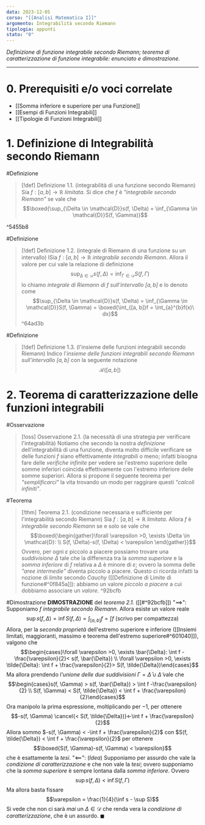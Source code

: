 ```yaml
---
data: 2023-12-05
corso: "[[Analisi Matematica I]]"
argomento: Integrabilità secondo Riemann
tipologia: appunti
stato: "0"
---
```

*Definizione di funzione integrabile secondo Riemann; teorema di caratterizzazione di funzione integrabile: enunciato e dimostrazione.*
- - -
# 0. Prerequisiti e/o voci correlate
- [[Somma inferiore e superiore per una Funzione]]
- [[Esempi di Funzioni Integrabili]]
- [[Tipologie di Funzioni Integrabili]]
# 1. Definizione di Integrabilità secondo Riemann
#Definizione 
> [!def] Definizione 1.1. (integrabilità di una funzione secondo Riemann)
> Sia $f: [a,b] \longrightarrow \mathbb{R}$ *limitata*.
> Si dice che $f$ è *"integrabile secondo Riemann"* se vale che
> $$\boxed{\sup_{\Delta \in \mathcal{D}}s(f, \Delta) = \inf_{\Gamma \in \mathcal{D}}S(f, \Gamma)}$$

^5455b8

#Definizione 
> [!def] Definizione 1.2. (integrale di Riemann di una funzione su un intervallo)
> ISia $f: [a, b] \longrightarrow \mathbb{R}$ *integrabile secondo Riemann*.
> Allora il valore per cui vale la relazione di definizione
> $$\sup_{\Delta \in \mathcal{D}}s(f, \Delta) = \inf_{\Gamma \in \mathcal{D}}S(f, \Gamma)$$
> lo chiamo *integrale di Riemann di $f$ sull'intervallo $[a, b]$* e lo denoto come
> $$\sup_{\Delta \in \mathcal{D}}s(f, \Delta) = \inf_{\Gamma \in \mathcal{D}}S(f, \Gamma) = \boxed{\int_{[a, b]}f = \int_{a}^{b}f(x)\  dx}$$
^64ad3b

#Definizione 
> [!def] Definizione 1.3. (l'insieme delle funzioni integrabili secondo Riemann)
> Indico l'*insieme delle funzioni integrabili secondo Riemann sull'intervallo $[a, b]$* con la seguente notazione
> $$\mathcal{R}([a, b])$$
# 2. Teorema di caratterizzazione delle funzioni integrabili
#Osservazione 
> [!oss] Osservazione 2.1. (la necessità di una strategia per verificare l'integrabilità)
> Notiamo che secondo la nostra *definizione* dell'integrabilità di una funzione, diventa molto difficile verificare se delle funzioni $f$ siano effettivamente *integrabili* o meno; infatti bisogna fare delle *verifiche infinite* per vedere se l'estremo superiore delle somme inferiori coincida effettivamente con l'estremo inferiore delle somme superiori.
> Allora si propone il seguente teorema per *"semplificarci"* la vita trovando un modo per raggirare questi *"calcoli infiniti"*.

#Teorema 
> [!thm] Teorema 2.1. (condizione necessaria e sufficiente per l'integrabilità secondo Riemann)
> Sia $f:[a,b] \longrightarrow \mathbb{R}$ *limitata*.
> Allora $f$ è *integrabile secondo Riemann* se e solo se vale che
> $$\boxed{\begin{gather}\forall \varepsilon >0, \exists \Delta \in \mathcal{D}: \\ S(f, \Delta)-s(f, \Delta) < \varepsilon \end{gather}}$$
> Ovvero, per ogni $\varepsilon$ piccolo a piacere possiamo trovare una *suddivisione* $\Delta$ tale che la differenza tra la *somma superiore* e la *somma inferiore* di $f$ relativa a $\Delta$ è minore di $\varepsilon$; ovvero la somma delle *"aree intermedie"* diventa piccolo a piacere.
> Questo ci ricorda infatti la nozione di *limite* secondo *Cauchy* ([[Definizione di Limite di funzione#^0f845a]]): abbiamo un valore *piccolo a piacere* a cui dobbiamo associare un *valore*.
^92bcfb

#Dimostrazione 
**DIMOSTRAZIONE** del *teorema 2.1.* ([[#^92bcfb]])
"$\implies$": Supponiamo $f$ *integrabile secondo Riemann*.
Allora esiste un valore reale
$$\sup s(f, \Delta) = \inf  S(f, \Delta) = \int_{[a,b]}f = \int f \text{ (scrivo per compattezza)}$$
Allora, per la *seconda proprietà* dell'estremo superiore e inferiore ([[Insiemi limitati, maggioranti, massimo e teorema dell'estremo superiore#^601040]]), valgono che
$$\begin{cases}\forall \varepsilon >0, \exists \bar{\Delta}: \int f - \frac{\varepsilon}{2}< s(f, \bar{\Delta})  \\ \forall \varepsilon >0, \exists \tilde{\Delta}: \int f + \frac{\varepsilon}{2}> S(f, \tilde{\Delta})\end{cases}$$
Ma allora prendendo *l'unione delle due suddivisioni* $\Gamma = \bar{\Delta} \cup \tilde{\Delta}$ vale che
$$\begin{cases}s(f, \Gamma) > s(f, \bar{\Delta}) > \int f -\frac{\varepsilon}{2} \\ S(f, \Gamma) < S(f, \tilde{\Delta}) < \int f + \frac{\varepsilon}{2}\end{cases}$$
Ora manipolo la prima espressione, moltiplicando per $-1$, per ottenere
$$-s(f, \Gamma) \cancel{< S(f, \tilde{\Delta})}<-\int f + \frac{\varepsilon}{2}$$
Allora sommo $-s(f, \Gamma) < -\int f + \frac{\varepsilon}{2}$ con $S(f, \tilde{\Delta}) < \int f + \frac{\varepsilon}{2}$ per ottenere
$$\boxed{S(f, \Gamma)-s(f, \Gamma) < \varepsilon}$$
che è esattamente la *tesi*.
"$\impliedby$": (*Idea*) Supponiamo per assurdo che vale la *condizione di caratterizzazione* e che non vale la *tesi*; ovvero supponiamo che la *somma superiore* è sempre lontana dalla *somma inferiore*. Ovvero
$$\sup s(f, \Delta) < \inf S(f, \Gamma)$$
Ma allora basta fissare 
$$\varepsilon = \frac{1}{4}(\inf s - \sup S)$$
Si vede che non ci sarà *mai* un $\Delta \in \mathcal{D}$ che renda vera la *condizione di caratterizzazione*, che è un assurdo. $\blacksquare$

